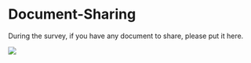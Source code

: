 # Document-Sharing
During the survey, if you have any document to share, please put it here.

![](https://ss0.baidu.com/6ONWsjip0QIZ8tyhnq/it/u=1087220583,3581664311&fm=170&s=78358E548593C2670AA2EA51030040FB&w=640&h=372&img.JPEG)

